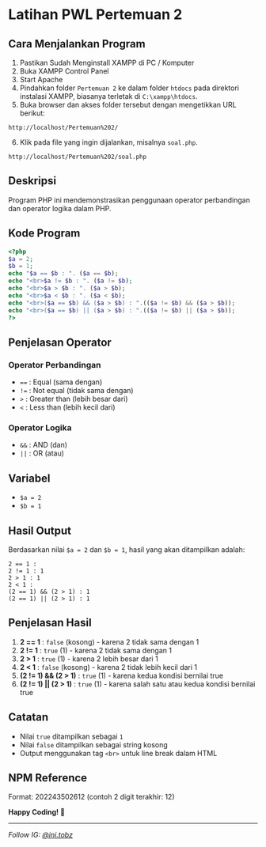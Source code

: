 # Latihan PWL Pertemuan 2

## Cara Menjalankan Program

1. Pastikan Sudah Menginstall XAMPP di PC / Komputer
2. Buka XAMPP Control Panel
3. Start Apache
4. Pindahkan folder `Pertemuan 2` ke dalam folder `htdocs` pada direktori instalasi XAMPP, biasanya terletak di `C:\xampp\htdocs`.
5. Buka browser dan akses folder tersebut dengan mengetikkan URL berikut:

```
http://localhost/Pertemuan%202/
```

6. Klik pada file yang ingin dijalankan, misalnya `soal.php`.

```
http://localhost/Pertemuan%202/soal.php
```

## Deskripsi

Program PHP ini mendemonstrasikan penggunaan operator perbandingan dan operator logika dalam PHP.

## Kode Program

```php
<?php
$a = 2;
$b = 1;
echo "$a == $b : ". ($a == $b);
echo "<br>$a != $b : ". ($a != $b);
echo "<br>$a > $b : ". ($a > $b);
echo "<br>$a < $b : ". ($a < $b);
echo "<br>($a == $b) && ($a > $b) : ".(($a != $b) && ($a > $b));
echo "<br>($a == $b) || ($a > $b) : ".(($a != $b) || ($a > $b));
?>
```

## Penjelasan Operator

### Operator Perbandingan

-   `==` : Equal (sama dengan)
-   `!=` : Not equal (tidak sama dengan)
-   `>` : Greater than (lebih besar dari)
-   `<` : Less than (lebih kecil dari)

### Operator Logika

-   `&&` : AND (dan)
-   `||` : OR (atau)

## Variabel

-   `$a = 2`
-   `$b = 1`

## Hasil Output

Berdasarkan nilai `$a = 2` dan `$b = 1`, hasil yang akan ditampilkan adalah:

```
2 == 1 :
2 != 1 : 1
2 > 1 : 1
2 < 1 :
(2 == 1) && (2 > 1) : 1
(2 == 1) || (2 > 1) : 1
```

## Penjelasan Hasil

1. **2 == 1** : `false` (kosong) - karena 2 tidak sama dengan 1
2. **2 != 1** : `true` (1) - karena 2 tidak sama dengan 1
3. **2 > 1** : `true` (1) - karena 2 lebih besar dari 1
4. **2 < 1** : `false` (kosong) - karena 2 tidak lebih kecil dari 1
5. **(2 != 1) && (2 > 1)** : `true` (1) - karena kedua kondisi bernilai true
6. **(2 != 1) || (2 > 1)** : `true` (1) - karena salah satu atau kedua kondisi bernilai true

## Catatan

-   Nilai `true` ditampilkan sebagai `1`
-   Nilai `false` ditampilkan sebagai string kosong
-   Output menggunakan tag `<br>` untuk line break dalam HTML

## NPM Reference

Format: 202243502612 (contoh 2 digit terakhir: 12)

**Happy Coding! 🚀**

---

_Follow IG: [@ini.tobz](https://www.instagram.com/@ini.tobz)_
